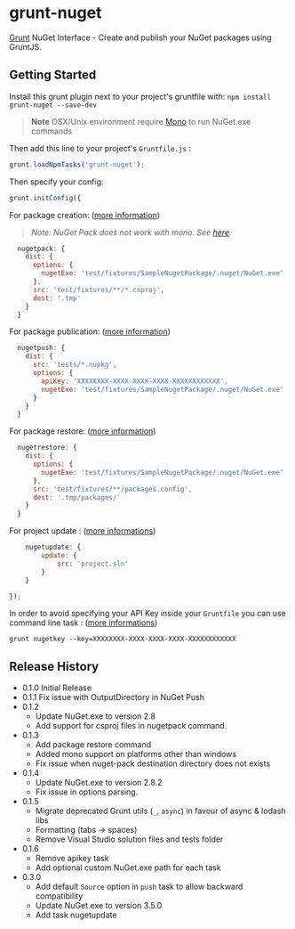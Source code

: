 # grunt-nuget

[Grunt][grunt] NuGet Interface - Create and publish your NuGet packages using GruntJS.

## Getting Started

Install this grunt plugin next to your project's gruntfile with: `npm install grunt-nuget --save-dev`

> **Note** OSX/Unix environment require [Mono][mono] to run NuGet.exe commands

Then add this line to your project's `Gruntfile.js` :

```javascript
grunt.loadNpmTasks('grunt-nuget');
```

Then specify your config:

```javascript
grunt.initConfig({
```

For package creation: ([more information][pack-options])

> *Note: NuGet Pack does not work with mono. See [here](http://nuget.codeplex.com/workitem/2140).*

```javascript
  nugetpack: {
    dist: {
      options: {
        nugetExe: 'test/fixtures/SampleNugetPackage/.nuget/NuGet.exe'
      },
      src: 'test/fixtures/**/*.csproj',
      dest: '.tmp'
    }
  }
```

For package publication: ([more information][push-options])

```javascript
  nugetpush: {
    dist: {
      src: 'tests/*.nupkg',
      options: {
        apiKey: 'XXXXXXXX-XXXX-XXXX-XXXX-XXXXXXXXXXXX',
        nugetExe: 'test/fixtures/SampleNugetPackage/.nuget/NuGet.exe'
      }
    }
  }
```

For package restore: ([more information][restore-options])

```javascript
  nugetrestore: {
    dist: {
      options: {
        nugetExe: 'test/fixtures/SampleNugetPackage/.nuget/NuGet.exe'
      },
      src: 'test/fixtures/**/packages.config',
      dest: '.tmp/packages/'
    }
  }
```

For project update : ([more informations][update-options])

```javascript
	nugetupdate: {
		update: {
			src: 'project.sln'
		}
	}
```

```javascript
});
```

In order to avoid specifying your API Key inside your `Gruntfile` you can use command line task : ([more informations][key-options])

```
grunt nugetkey --key=XXXXXXXX-XXXX-XXXX-XXXX-XXXXXXXXXXXX
```

[grunt]: https://github.com/gruntjs/grunt
[mono]: http://www.go-mono.com/mono-downloads/download.html
[pack-options]: https://github.com/spatools/grunt-nuget/wiki/Pack-Options
[push-options]: https://github.com/spatools/grunt-nuget/wiki/Push-Options
[restore-options]: https://github.com/spatools/grunt-nuget/wiki/Restore-Options
[update-options]: https://github.com/spatools/grunt-nuget/wiki/Update-Options
[key-options]: https://github.com/spatools/grunt-nuget/wiki/Key-Options

## Release History


* 0.1.0 Initial Release
* 0.1.1 Fix issue with OutputDirectory in NuGet Push
* 0.1.2
    * Update NuGet.exe to version 2.8
    * Add support for csproj files in nugetpack command.
* 0.1.3
    * Add package restore command
    * Added mono support on platforms other than windows
    * Fix issue when nuget-pack destination directory does not exists
* 0.1.4
    * Update NuGet.exe to version 2.8.2
    * Fix issue in options parsing.
* 0.1.5
  * Migrate deprecated Grunt utils (`_`, `async`) in favour of async & lodash libs
  * Formatting (tabs -> spaces)
  * Remove Visual Studio solution files and tests folder
* 0.1.6
  * Remove apikey task
  * Add optional custom NuGet.exe path for each task
* 0.3.0
  * Add default `Source` option in `push` task to allow backward compatibility
  * Update NuGet.exe to version 3.5.0
  * Add task nugetupdate 
